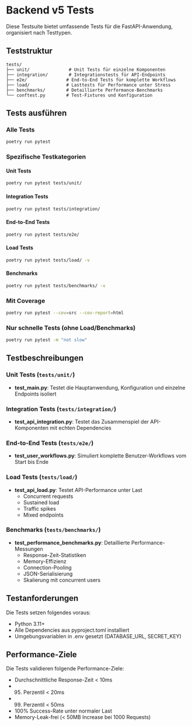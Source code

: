 # Backend v5 Tests

Diese Testsuite bietet umfassende Tests für die FastAPI-Anwendung, organisiert nach Testtypen.

## Teststruktur

```
tests/
├── unit/               # Unit Tests für einzelne Komponenten
├── integration/        # Integrationstests für API-Endpoints
├── e2e/               # End-to-End Tests für komplette Workflows
├── load/              # Lasttests für Performance unter Stress
├── benchmarks/        # Detaillierte Performance-Benchmarks
└── conftest.py        # Test-Fixtures und Konfiguration
```

## Tests ausführen

### Alle Tests
```bash
poetry run pytest
```

### Spezifische Testkategorien

#### Unit Tests
```bash
poetry run pytest tests/unit/
```

#### Integration Tests
```bash
poetry run pytest tests/integration/
```

#### End-to-End Tests
```bash
poetry run pytest tests/e2e/
```

#### Load Tests
```bash
poetry run pytest tests/load/ -v
```

#### Benchmarks
```bash
poetry run pytest tests/benchmarks/ -v
```

### Mit Coverage
```bash
poetry run pytest --cov=src --cov-report=html
```

### Nur schnelle Tests (ohne Load/Benchmarks)
```bash
poetry run pytest -m "not slow"
```

## Testbeschreibungen

### Unit Tests (`tests/unit/`)
- **test_main.py**: Testet die Hauptanwendung, Konfiguration und einzelne Endpoints isoliert

### Integration Tests (`tests/integration/`)
- **test_api_integration.py**: Testet das Zusammenspiel der API-Komponenten mit echten Dependencies

### End-to-End Tests (`tests/e2e/`)
- **test_user_workflows.py**: Simuliert komplette Benutzer-Workflows vom Start bis Ende

### Load Tests (`tests/load/`)
- **test_api_load.py**: Testet API-Performance unter Last
  - Concurrent requests
  - Sustained load
  - Traffic spikes
  - Mixed endpoints

### Benchmarks (`tests/benchmarks/`)
- **test_performance_benchmarks.py**: Detaillierte Performance-Messungen
  - Response-Zeit-Statistiken
  - Memory-Effizienz
  - Connection-Pooling
  - JSON-Serialisierung
  - Skalierung mit concurrent users

## Testanforderungen

Die Tests setzen folgendes voraus:
- Python 3.11+
- Alle Dependencies aus pyproject.toml installiert
- Umgebungsvariablen in .env gesetzt (DATABASE_URL, SECRET_KEY)

## Performance-Ziele

Die Tests validieren folgende Performance-Ziele:
- Durchschnittliche Response-Zeit < 10ms
- 95. Perzentil < 20ms
- 99. Perzentil < 50ms
- 100% Success-Rate unter normaler Last
- Memory-Leak-frei (< 50MB Increase bei 1000 Requests)